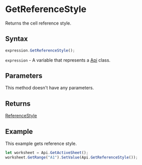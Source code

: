 # GetReferenceStyle

Returns the cell reference style.

## Syntax

```javascript
expression.GetReferenceStyle();
```

`expression` - A variable that represents a [Api](../Api.md) class.

## Parameters

This method doesn't have any parameters.

## Returns

[ReferenceStyle](../../Enumeration/ReferenceStyle.md)

## Example

This example gets reference style.

```javascript editor-xlsx
let worksheet = Api.GetActiveSheet();
worksheet.GetRange("A1").SetValue(Api.GetReferenceStyle());
```
